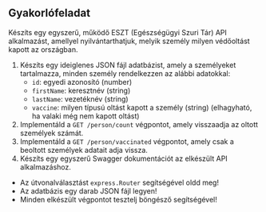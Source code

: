 Gyakorlófeladat
---------------

Készíts egy egyszerű, működő ESZT (Egészségügyi Szuri Tár) API alkalmazást, amellyel nyilvántarthatjuk, melyik személy milyen védőoltást kapott az országban.

1.  Készíts egy ideiglenes JSON fájl adatbázist, amely a személyeket tartalmazza, minden személy rendelkezzen az alábbi adatokkal:
    -   `id`: egyedi azonosító (number)
    -   `firstName`: keresztnév (string)
    -   `lastName`: vezetéknév (string)
    -   `vaccine`: milyen típusú oltást kapott a személy (string) (elhagyható, ha valaki még nem kapott oltást)
2.  Implementáld a `GET /person/count` végpontot, amely visszaadja az oltott személyek számát.
3.  Implementáld a `GET /person/vaccinated` végpontot, amely csak a beoltott személyek adatait adja vissza.
4.  Készíts egy egyszerű Swagger dokumentációt az elkészült API alkalmazáshoz.

-   Az útvonalválasztást `express.Router` segítségével oldd meg!
-   Az adatbázis egy darab JSON fájl legyen!
-   Minden elkészült végpontot tesztelj böngésző segítségével!